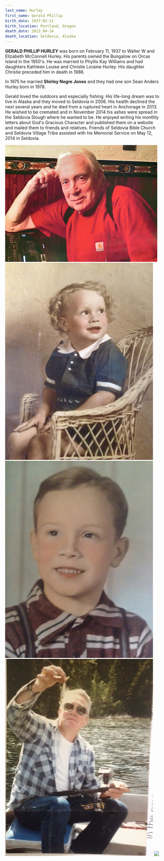 ```yaml
---
last_name: Hurley
first_name: Gerald Phillip
birth_date: 1937-02-11
birth_location: Portland, Oregon
death_date: 2013_04-24
death_location: Seldovia, Alaska
---
```

**GERALD PHILLIP HURLEY** was born on February 11, 1937 to Walter W and Elizabeth McConnell Hurley.   His parents owned the Bungalow on Orcas Island in the 1950's. 
He was married to Phyllis Kay Williams and had daughters Kathleen Louise and Christie Loraine Hurley. His daughter Christie preceded him in death in 1986. 

In 1975 he married **Shirley Negre Jones** and they had one son Sean Anders Hurley born in 1978. 

Gerald loved the outdoors and especially fishing. His life-long dream was to live in Alaska and they moved to Seldovia in 2006. His health declined the next several years and he died from a ruptured heart in Anchorage in 2013. He wished to be cremated and in November 2014 his ashes were spread in the Seldovia Slough where he wanted to be. He enjoyed writing his monthly letters about God's Gracious Character and published them on a website and mailed them to friends and relatives. Friends of Seldovia Bible Church and Seldovia Village Tribe assisted with his Memorial Service on May 12, 2014 in Seldovia.

![](../assets/images/GerryHurley1.png)
![](../assets/images/GerryHurley2.jpg)
![](../assets/images/GerryHurley3.jpg)
![](../assets/images/JerryHurley4.jpg)
![](../assets/images/GerryHurley5.jpg)


